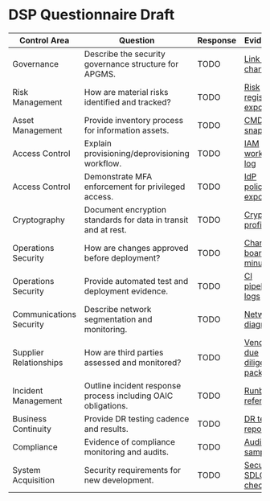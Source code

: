 # DSP Questionnaire Draft

| Control Area | Question | Response | Evidence |
|--------------|----------|----------|----------|
| Governance | Describe the security governance structure for APGMS. | TODO | [Link to charter](TODO://ci/artifacts/governance-charter.pdf) |
| Risk Management | How are material risks identified and tracked? | TODO | [Risk register export](TODO://ci/artifacts/risk-register.xlsx) |
| Asset Management | Provide inventory process for information assets. | TODO | [CMDB snapshot](TODO://ci/artifacts/cmdb.json) |
| Access Control | Explain provisioning/deprovisioning workflow. | TODO | [IAM workflow log](TODO://ci/logs/iam-events.ndjson) |
| Access Control | Demonstrate MFA enforcement for privileged access. | TODO | [IdP policy export](TODO://ci/artifacts/idp-mfa-policy.json) |
| Cryptography | Document encryption standards for data in transit and at rest. | TODO | [Crypto profile](TODO://ci/artifacts/crypto-profile.yaml) |
| Operations Security | How are changes approved before deployment? | TODO | [Change board minutes](TODO://ci/artifacts/cab-minutes.pdf) |
| Operations Security | Provide automated test and deployment evidence. | TODO | [CI pipeline logs](TODO://ci/logs/pipeline-run.txt) |
| Communications Security | Describe network segmentation and monitoring. | TODO | [Network diagram](TODO://ci/artifacts/network-diagram.png) |
| Supplier Relationships | How are third parties assessed and monitored? | TODO | [Vendor due diligence pack](TODO://ci/artifacts/vendor-due-diligence.zip) |
| Incident Management | Outline incident response process including OAIC obligations. | TODO | [Runbook reference](TODO://ci/artifacts/incident-ndb.md) |
| Business Continuity | Provide DR testing cadence and results. | TODO | [DR test report](TODO://ci/artifacts/dr-test-report.pdf) |
| Compliance | Evidence of compliance monitoring and audits. | TODO | [Audit log sample](TODO://ci/logs/audit-sample.ndjson) |
| System Acquisition | Security requirements for new development. | TODO | [Secure SDLC checklist](TODO://ci/artifacts/secure-sdlc-checklist.xlsx) |
